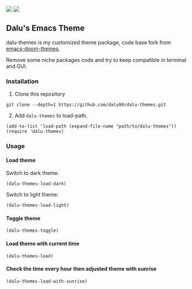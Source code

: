 <img src="./dark-screenshot.png">
<img src="./light-screenshot.png">

## Dalu's Emacs Theme

dalu-themes is my customized theme package, code base fork from [emacs-doom-themes](https://github.com/hlissner/emacs-doom-themes "emacs-doom-themes").

Remove some niche packages code and try to keep compatible in terminal and GUI.

### Installation

1. Clone this repository

```
git clone --depth=1 https://github.com/dalu98/dalu-themes.git
```

2. Add `dalu-themes` to load-path.

```elisp
(add-to-list 'load-path (expand-file-name "path/to/dalu-themes"))
(require 'dalu-themes)
```

### Usage

#### Load theme

Switch to dark theme:

```elisp
(dalu-themes-load-dark)
```

Switch to light theme:

```elisp
(dalu-themes-load-light)
```

#### Toggle theme

```elisp
(dalu-themes-toggle)
```

#### Load theme with current time

```elisp
(dalu-themes-load)
```

#### Check the time every hour then adjusted theme with sunrise

```elisp
(dalu-themes-load-with-sunrise)
```
